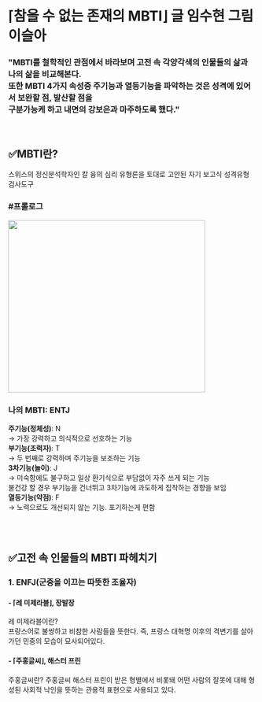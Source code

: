 # ⌈참을 수 없는 존재의 MBTI⌋ 글 임수현 그림 이슬아

### "MBTI를 철학적인 관점에서 바라보며 고전 속 각양각색의 인물들의 삶과 나의 삶을 비교해본다. <br> 또한 MBTI 4가지 속성중 주기능과 열등기능을 파악하는 것은 성격에 있어서 보완할 점, 발산할 점을 <br> 구분가능케 하고 내면의 강보은과 마주하도록 했다." <br> 

<br>

## ✅MBTI란?
스위스의 정신분석학자인 칼 융의 심리 유형론을 토대로 고안된 자기 보고식 성격유형 검사도구 <br>


### #프롤로그
<img src="https://github.com/bbobbony/Images/blob/main/KakaoTalk_20250508_222931647.jpg" width="400" height="350">

### 나의 MBTI: **ENTJ** <br>
**주기능(정체성)**: N <br>
-> 가장 강력하고 의식적으로 선호하는 기능 <br>
**부기능(조력자)**: T <br>
-> 두 번째로 강력하며 주기능을 보조하는 기능 <br>
**3차기능(놀이)**: J <br>
-> 미숙함에도 불구하고 일상 환기식으로 부담없이 자주 쓰게 되는 기능 <br>
   불건강 할 경우 부기능을 건너뛰고 3차기능에 과도하게 집착하는 경향을 보임 <br>
**열등기능(약점)**: F <br>
-> 노력으로도 개선되지 않는 기능. 포기하는게 편함

<br> <br>

## ✅고전 속 인물들의 MBTI 파헤치기
### 1. ENFJ(군중을 이끄는 따뜻한 조율자)
#### - ⌈레 미제라블⌋, 장발장
레 미제라블이란? <br>
프랑스어로 불쌍하고 비참한 사람들을 뜻한다. 즉, 프랑스 대혁명 이후의 격변기를 살아가던 민중의 모습이 묘사되어있다.
#### - ⌈주홍글씨⌋, 해스터 프린 <br>
주홍글씨란?
주홍글씨 해스터 프린이 받은 형별에서 비롯돼 어떤 사람의 잘못에 대해 형성된 사회적 낙인을 뜻하는 관용적 표현으로 사용되고 있다. 

